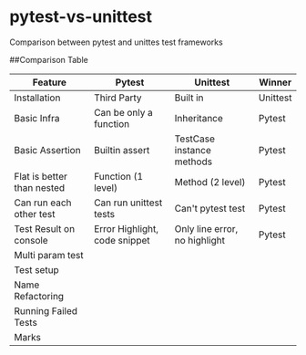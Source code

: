 # pytest-vs-unittest
Comparison between pytest and unittes test frameworks

##Comparison Table

| Feature                    | Pytest                             | Unittest                         | Winner   |
|----------------------------|------------------------------------|----------------------------------|----------|
| Installation               | Third Party                        | Built in                         | Unittest |
| Basic Infra                | Can be only a function             | Inheritance                      | Pytest   |
| Basic Assertion            | Builtin assert                     | TestCase instance methods        | Pytest   |
| Flat is better than nested | Function (1 level)                 | Method (2 level)                 | Pytest   |
| Can run each other test    | Can run unittest tests             | Can't pytest test                | Pytest   |
| Test Result on console     | Error Highlight, code snippet      | Only line error, no highlight    | Pytest   |
| Multi param test           |          |   |    |
| Test setup                 |  |  |    |
| Name Refactoring           |   |  |  |
| Running Failed Tests       |                |                       |    |
| Marks                      |                            |                       |    |
